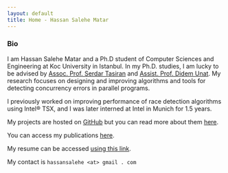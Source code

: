 ```yaml
---
layout: default
title: Home - Hassan Salehe Matar
---
```


### Bio

I am Hassan Salehe Matar and a Ph.D student of Computer Sciences and
Engineering at Koc University in Istanbul. In my Ph.D. studies, I am
lucky to be advised by [Assoc. Prof. Serdar Tasiran](https://home.ku.edu.tr/~stasiran/)
and [Assist. Prof. Didem Unat](https://home.ku.edu.tr/~dunat/).  My research focuses
on designing and improving algorithms and tools for detecting concurrency
errors in parallel programs.

I previously worked on improving performance of race detection algorithms
using Intel® TSX, and I was later interned at Intel in Munich for 1.5 years.

My projects are hosted on [GitHub](https://github.com/hassansalehe) but
you can read more about them [here](projects).

You can access my publications [here](publications).

My resume can be accessed [using this link](cv).

My contact is `hassansalehe <at> gmail . com`
